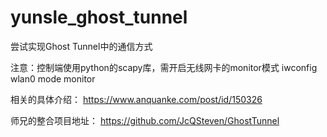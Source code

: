 # yunsle_ghost_tunnel
尝试实现Ghost Tunnel中的通信方式

注意：控制端使用python的scapy库，需开启无线网卡的monitor模式
iwconfig wlan0 mode monitor

相关的具体介绍：
https://www.anquanke.com/post/id/150326

师兄的整合项目地址：
https://github.com/JcQSteven/GhostTunnel
